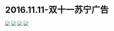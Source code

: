 # 2016.11.11-双十一苏宁广告

![](https://bilicoverimg.github.io/2016/2016.11.11-苏宁易购双十一特惠.png)
![](https://bilicover2016.github.io/2016.11.11-1.jpg)
![](https://bilicover2016.github.io/2016.11.11-2.jpg)
![](https://bilicover2016.github.io/2016.11.11-3.jpg)